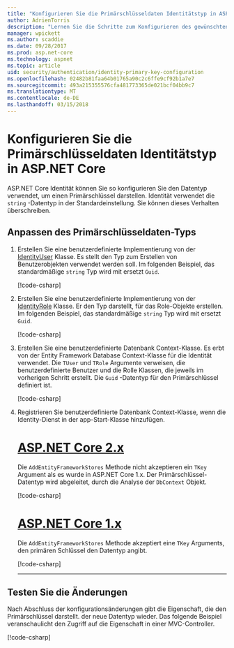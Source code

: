 ```yaml
---
title: "Konfigurieren Sie die Primärschlüsseldaten Identitätstyp in ASP.NET Core"
author: AdrienTorris
description: "Lernen Sie die Schritte zum Konfigurieren des gewünschten Datentyps für den Primärschlüssel ASP.NET Core Identity verwendet."
manager: wpickett
ms.author: scaddie
ms.date: 09/28/2017
ms.prod: asp.net-core
ms.technology: aspnet
ms.topic: article
uid: security/authentication/identity-primary-key-configuration
ms.openlocfilehash: 02482b81faa64b01765a90c2c6ffe9cf92b1a7e7
ms.sourcegitcommit: 493a215355576cfa481773365de021bcf04bb9c7
ms.translationtype: MT
ms.contentlocale: de-DE
ms.lasthandoff: 03/15/2018
---
```

# <a name="configure-identity-primary-key-data-type-in-aspnet-core"></a>Konfigurieren Sie die Primärschlüsseldaten Identitätstyp in ASP.NET Core

ASP.NET Core Identität können Sie so konfigurieren Sie den Datentyp verwendet, um einen Primärschlüssel darstellen. Identität verwendet die `string` -Datentyp in der Standardeinstellung. Sie können dieses Verhalten überschreiben.

## <a name="customize-the-primary-key-data-type"></a>Anpassen des Primärschlüsseldaten-Typs

1. Erstellen Sie eine benutzerdefinierte Implementierung von der [IdentityUser](https://docs.microsoft.com/aspnet/core/api/microsoft.aspnetcore.identity.entityframeworkcore.identityuser-1) Klasse. Es stellt den Typ zum Erstellen von Benutzerobjekten verwendet werden soll. Im folgenden Beispiel, das standardmäßige `string` Typ wird mit ersetzt `Guid`.

    [!code-csharp[](identity/sample/src/ASPNET-IdentityDemo-PrimaryKeysConfig/Models/ApplicationUser.cs?highlight=4&range=7-13)]

1. Erstellen Sie eine benutzerdefinierte Implementierung von der [IdentityRole](https://docs.microsoft.com/aspnet/core/api/microsoft.aspnetcore.identity.entityframeworkcore.identityrole-1) Klasse. Er den Typ darstellt, für das Role-Objekte erstellen. Im folgenden Beispiel, das standardmäßige `string` Typ wird mit ersetzt `Guid`.
    
    [!code-csharp[](identity/sample/src/ASPNET-IdentityDemo-PrimaryKeysConfig/Models/ApplicationRole.cs?highlight=3&range=7-12)]
    
1. Erstellen Sie eine benutzerdefinierte Datenbank Context-Klasse. Es erbt von der Entity Framework Database Context-Klasse für die Identität verwendet. Die `TUser` und `TRole` Argumente verweisen, die benutzerdefinierte Benutzer und die Rolle Klassen, die jeweils im vorherigen Schritt erstellt. Die `Guid` -Datentyp für den Primärschlüssel definiert ist.

    [!code-csharp[](identity/sample/src/ASPNET-IdentityDemo-PrimaryKeysConfig/Data/ApplicationDbContext.cs?highlight=3&range=9-26)]
    
1. Registrieren Sie benutzerdefinierte Datenbank Context-Klasse, wenn die Identity-Dienst in der app-Start-Klasse hinzufügen.

    # <a name="aspnet-core-2xtabaspnetcore2x"></a>[ASP.NET Core 2.x](#tab/aspnetcore2x)
    
    Die `AddEntityFrameworkStores` Methode nicht akzeptieren ein `TKey` Argument als es wurde in ASP.NET Core 1.x. Der Primärschlüssel-Datentyp wird abgeleitet, durch die Analyse der `DbContext` Objekt.
    
    [!code-csharp[](identity/sample/src/ASPNETv2-IdentityDemo-PrimaryKeysConfig/Startup.cs?highlight=6-8&range=25-37)]
    
    # <a name="aspnet-core-1xtabaspnetcore1x"></a>[ASP.NET Core 1.x](#tab/aspnetcore1x)
    
    Die `AddEntityFrameworkStores` Methode akzeptiert eine `TKey` Arguments, den primären Schlüssel den Datentyp angibt.
    
    [!code-csharp[](identity/sample/src/ASPNET-IdentityDemo-PrimaryKeysConfig/Startup.cs?highlight=9-11&range=39-55)]
    
    ---

## <a name="test-the-changes"></a>Testen Sie die Änderungen

Nach Abschluss der konfigurationsänderungen gibt die Eigenschaft, die den Primärschlüssel darstellt. der neue Datentyp wieder. Das folgende Beispiel veranschaulicht den Zugriff auf die Eigenschaft in einer MVC-Controller.

[!code-csharp[](identity/sample/src/ASPNET-IdentityDemo-PrimaryKeysConfig/Controllers/AccountController.cs?name=snippet_GetCurrentUserId&highlight=6)]
